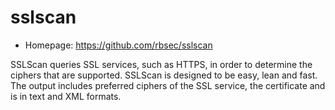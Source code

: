 # sslscan

* Homepage: https://github.com/rbsec/sslscan

SSLScan queries SSL services, such as HTTPS, in order to determine the
 ciphers that are supported. SSLScan is designed to be easy, lean and fast.
 The output includes preferred ciphers of the SSL service, the certificate
 and is in text and XML formats.
